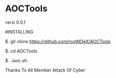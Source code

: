 # AOCTools
versi 0.0.1


#INSTALLING 

$. git clone https://github.com/rootM3eX/AOCTools

$. cd AOCTools

$. ./aoc.sh

Thanks To All Member Attack Of Cyber 
